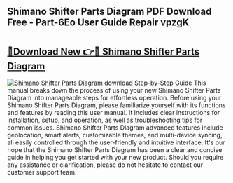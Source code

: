 ## Shimano Shifter Parts Diagram PDF Download Free - Part-6Eo User Guide Repair vpzgK

# <h2><a href="http://dfs1b0.blite.top/?on=Shimano+Shifter+Parts+Diagram">🔗Download New 👉🔴 Shimano Shifter Parts Diagram</a></h2>

[![Shimano Shifter Parts Diagram download](https://i.imgur.com/lujVjoI.png)](http://dfs1b0.blite.top/?on=Shimano+Shifter+Parts+Diagram)
Step-by-Step Guide This manual breaks down the process of using your new Shimano Shifter Parts Diagram into manageable steps for effortless operation. Before using your Shimano Shifter Parts Diagram, please familiarize yourself with its functions and features by reading this user manual. It includes clear instructions for installation, setup, and operation, as well as troubleshooting tips for common issues. Shimano Shifter Parts Diagram advanced features include geolocation, smart alerts, customizable themes, and multi-device syncing, all easily controlled through the user-friendly and intuitive interface. It's our hope that the Shimano Shifter Parts Diagram has been a clear and concise guide in helping you get started with your new product. Should you require any assistance or clarification, please do not hesitate to contact our customer support team.
